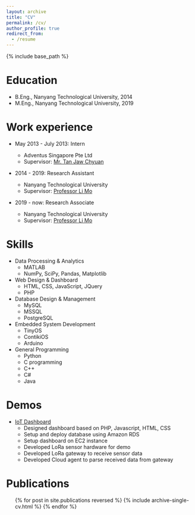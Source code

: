 ```yaml
---
layout: archive
title: "CV"
permalink: /cv/
author_profile: true
redirect_from:
  - /resume
---
```


{% include base_path %}

Education
======
* B.Eng., Nanyang Technological University, 2014
* M.Eng., Nanyang Technological University, 2019

Work experience
======
* May 2013 - July 2013: Intern
  * Adventus Singapore Pte Ltd
  * Supervisor: [Mr. Tan Jaw Chyuan](https://www.linkedin.com/in/jaw-chyuan-tan-49484910)
  
* 2014 - 2019: Research Assistant
  * Nanyang Technological University
  * Supervisor: [Professor Li Mo](https://www.ntu.edu.sg/home/limo/)

* 2019 - now: Research Associate
  * Nanyang Technological University
  * Supervisor: [Professor Li Mo](https://www.ntu.edu.sg/home/limo/)
  
Skills
======
* Data Processing & Analytics
  * MATLAB
  * NumPy, SciPy, Pandas, Matplotlib
* Web Design & Dashboard
  * HTML, CSS, JavaScript, JQuery
  * PHP
* Database Design & Management
  * MySQL
  * MSSQL
  * PostgreSQL
* Embedded System Development
  * TinyOS
  * ContikiOS
  * Arduino
* General Programming
  * Python
  * C programming
  * C++
  * C#
  * Java
  
Demos
======
* [IoT Dashboard](https://wands.sg/research/iot/dashboard/)
  * Designed dashboard based on PHP, Javascript, HTML, CSS
  * Setup and deploy database using Amazon RDS
  * Setup dashboard on EC2 instance
  * Developed LoRa sensor hardware for demo
  * Developed LoRa gateway to receive sensor data
  * Developed Cloud agent to parse received data from gateway

Publications
======
  <ul>{% for post in site.publications reversed %}
    {% include archive-single-cv.html %}
  {% endfor %}</ul>
